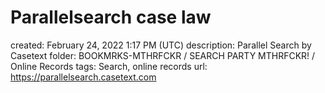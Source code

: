 # Parallelsearch case law

created: February 24, 2022 1:17 PM (UTC)
description: Parallel Search by Casetext
folder: BOOKMRKS-MTHRFCKR / SEARCH PARTY MTHRFCKR! / Online Records
tags: Search, online records
url: https://parallelsearch.casetext.com